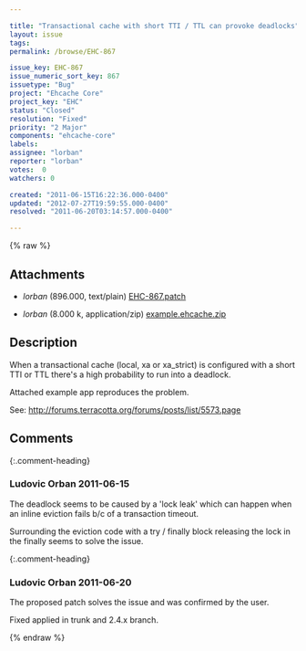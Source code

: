 ```yaml
---

title: "Transactional cache with short TTI / TTL can provoke deadlocks"
layout: issue
tags: 
permalink: /browse/EHC-867

issue_key: EHC-867
issue_numeric_sort_key: 867
issuetype: "Bug"
project: "Ehcache Core"
project_key: "EHC"
status: "Closed"
resolution: "Fixed"
priority: "2 Major"
components: "ehcache-core"
labels: 
assignee: "lorban"
reporter: "lorban"
votes:  0
watchers: 0

created: "2011-06-15T16:22:36.000-0400"
updated: "2012-07-27T19:59:55.000-0400"
resolved: "2011-06-20T03:14:57.000-0400"

---
```




{% raw %}


## Attachments

* <em>lorban</em> (896.000, text/plain) [EHC-867.patch](/attachments/EHC/EHC-867/EHC-867.patch)

* <em>lorban</em> (8.000 k, application/zip) [example.ehcache.zip](/attachments/EHC/EHC-867/example.ehcache.zip)




## Description

<div markdown="1" class="description">

When a transactional cache (local, xa or xa\_strict) is configured with a short TTI or TTL there's a high probability to run into a deadlock.

Attached example app reproduces the problem.

See: http://forums.terracotta.org/forums/posts/list/5573.page


</div>

## Comments


{:.comment-heading}
### **Ludovic Orban** <span class="date">2011-06-15</span>

<div markdown="1" class="comment">

The deadlock seems to be caused by a 'lock leak' which can happen when an inline eviction fails b/c of a transaction timeout.

Surrounding the eviction code with a try / finally block releasing the lock in the finally seems to solve the issue.

</div>


{:.comment-heading}
### **Ludovic Orban** <span class="date">2011-06-20</span>

<div markdown="1" class="comment">

The proposed patch solves the issue and was confirmed by the user.

Fixed applied in trunk and 2.4.x branch.

</div>



{% endraw %}
